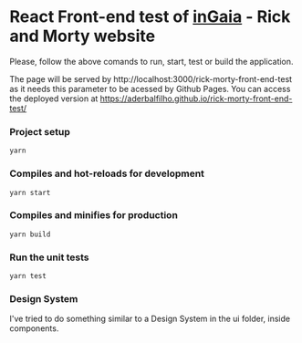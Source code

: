 # React Front-end test of [inGaia](https://www.ingaia.com.br/) - Rick and Morty website

Please, follow the above comands to run, start, test or build the application.

The page will be served by http://localhost:3000/rick-morty-front-end-test as it needs this parameter to be acessed by Github Pages. You can access the deployed version at https://aderbalfilho.github.io/rick-morty-front-end-test/

### Project setup

```shell
yarn
```

### Compiles and hot-reloads for development

```shell
yarn start
```

### Compiles and minifies for production

```shell
yarn build
```

### Run the unit tests

```shell
yarn test
```

### Design System

I've tried to do something similar to a Design System in the ui folder, inside components.

